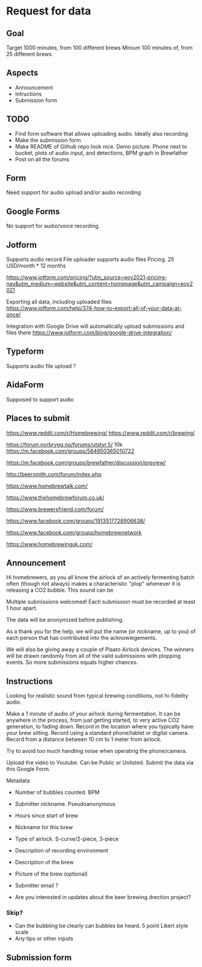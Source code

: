 
# Request for data

## Goal
Target 1000 minutes, from 100 different brews
Minium 100 minutes of, from 25 different brews


## Aspects

- Announcement
- Intructions
- Submission form

## TODO
- Find form software that allows uploading audio.
Ideally also recording
- Make the submission form
- Make README of Github repo look nice.
Demo picture. Phone next to bucket, plots of audio input, and detections, BPM graph in Brewfather
- Post on all the forums


## Form
Need support for audio upload and/or audio recording

## Google Forms
No support for audio/voice recording.

## Jotform
Supports audio record
File uploader supports audio files
Pricing. 25 USD/month * 12 months

https://www.jotform.com/pricing/?utm_source=eoy2021-pricing-nav&utm_medium=website&utm_content=homepage&utm_campaign=eoy2021

Exporting all data, including uploaded files
https://www.jotform.com/help/374-how-to-export-all-of-your-data-at-once/

Integration with Google Drive will automatically upload submissions and files there
https://www.jotform.com/blog/google-drive-integration/

## Typeform
Supports audio file upload
? 

## AidaForm
Supposed to support audio



## Places to submit

https://www.reddit.com/r/Homebrewing/
https://www.reddit.com/r/brewing/

https://forum.norbrygg.no/forums/utstyr.5/
10k
https://m.facebook.com/groups/584950365010722

https://m.facebook.com/groups/brewfather/discussion/preview/

http://beersmith.com/forum/index.php

https://www.homebrewtalk.com/

https://www.thehomebrewforum.co.uk/

https://www.brewersfriend.com/forum/

https://www.facebook.com/groups/1913517728906638/

https://www.facebook.com/groups/homebrewnetwork

https://www.homebrewinguk.com/

## Announcement

Hi homebrewers,
as you all know the airlock of an actively fermenting batch often (though not always)
makes a characteristic "plop" whenever it is releasing a CO2 bubble.
This sound can be 

Multiple submissions welcomed!
Each submission must be recorded at least 1 hour apart.

The data will be anonymized before publishing.

As a thank you for the help, we will put the name (or nickname, up to you) of each
person that has contributed into the acknowlegements.

We will also be giving away a couple of Plaato Airlock devices.
The winners will be drawn randomly from all of the valid submissions with plopping events.
So more submissions equals higher chances.

## Instructions



Looking for realistic sound from typical brewing conditions,
not hi-fidelity audio.

Make a 1 minute of audio of your airlock during fermentation.
It can be anywhere in the process, from just getting started, to very active CO2 generation, to fading down.
Record in the location where you typically have your brew sitting.
Record using a standard phone/tablet or digital camera.
Record from a distance between 10 cm to 1 meter from airlock.

Try to avoid too much handling noise when operating the phone/camera.

Upload the video to Youtube. Can be Public or Unlisted.
Submit the data via this Google Form.


Metadata

- Number of bubbles counted. BPM
- Submitter nickname. Pseudoanonymous
- Hours since start of brew

- Nickname for this brew
- Type of airlock. S-curve/2-piece, 3-piece
- Description of recording environment
- Description of the brew
- Picture of the brew (optional)

- Submitter email ?
- Are you interested in updates about the beer brewing drection project?


### Skip?
- Can the bubbling be clearly can bubbles be heard.
5 point Likert style scale
- Any tips or other inputs


## Submission form


